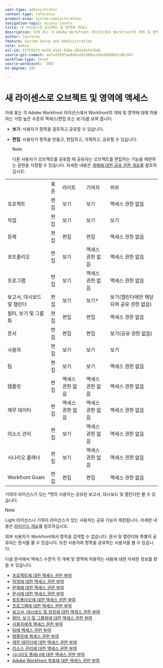 ```yaml
---
user-type: administrator
content-type: reference
product-area: system-administration
navigation-topic: access-levels
title: 새 라이센스로 오브젝트 및 영역에 액세스
description: 아래 표는 각 Adobe Workfront 라이선스에서 Workfront의 개체 및 영역에 대해 허용하는 가장 높은 수준의 액세스(편집 또는 보기)를 보여 줍니다.
author: Courtney
feature: System Setup and Administration
role: Admin
exl-id: 87fb5673-6e36-4182-958a-d69a56fe7b68
source-git-commit: aefa43697ae0d4edd5300acb94a9880b3cd0c94f
workflow-type: tm+mt
source-wordcount: '393'
ht-degree: 18%

---
```


# 새 라이센스로 오브젝트 및 영역에 액세스

<!-- Audited: 2/2024 -->

아래 표는 각 Adobe Workfront 라이선스에서 Workfront의 개체 및 영역에 대해 허용하는 가장 높은 수준의 액세스(편집 또는 보기)를 보여 줍니다.

* **보기**: 사용자가 항목을 검토하고 공유할 수 있습니다.
* **편집**: 사용자가 항목을 만들고, 편집하고, 삭제하고, 공유할 수 있습니다.

  >[!NOTE]
  >
  >다른 사용자가 오브젝트를 공유할 때 공유자는 오브젝트를 편집하는 기능을 제한하는 권한을 지정할 수 있습니다. 자세한 내용은 [개체에 대한 공유 권한 개요](../../../workfront-basics/grant-and-request-access-to-objects/sharing-permissions-on-objects-overview.md)를 참조하십시오.

<table style="table-layout:auto">
    <tr>
        <td></td>
        <td>표준</td>
        <td>라이트</td>
        <td>기여자</td>
        <td>외부</td>
    </tr>
    <tr>
        <td>프로젝트</td>
        <td>편집</td>
        <td>보기</td>
        <td>보기</td>
        <td>액세스 권한 없음</td>
    </tr>
    <tr>
        <td>작업</td>
        <td>편집</td>
        <td>보기</td>
        <td>보기</td>
        <td>보기</td>
    </tr>
    <tr>
        <td>문제</td>
        <td>편집</td>
        <td>편집</td>
        <td>편집</td>
        <td>액세스 권한 없음</td>
    </tr>
    <tr>
        <td>포트폴리오</td>
        <td>편집</td>
        <td>보기</td>
        <td>액세스 권한 없음</td>
        <td>액세스 권한 없음</td>
    </tr>
    <tr>
        <td>프로그램</td>
        <td>편집</td>
        <td>보기</td>
        <td>액세스 권한 없음</td>
        <td>액세스 권한 없음</td>
    </tr>
    <tr>
        <td>보고서, 대시보드 및 캘린더</td>
        <td>편집</td>
        <td>보기</td>
        <td>보기*</td>
        <td>보기(캘린더에만 해당되며 공유 권한 없음)</td>
    </tr>
    <tr>
        <td>필터, 보기 및 그룹화</td>
        <td>편집</td>
        <td>편집</td>
        <td>편집</td>
        <td>액세스 권한 없음</td>
    </tr>
    <tr>
        <td>문서</td>
        <td>편집</td>
        <td>편집</td>
        <td>편집</td>
        <td>보기(공유 권한 없음)</td>
    </tr>
    <tr>
        <td>사용자</td>
        <td>편집</td>
        <td>보기</td>
        <td>보기</td>
        <td>보기</td>
    </tr>
    <tr>
        <td>팀</td>
        <td>편집</td>
        <td>보기</td>
        <td>보기</td>
        <td>액세스 권한 없음</td>
    </tr>
    <tr>
        <td>템플릿</td>
        <td>편집</td>
        <td>액세스 권한 없음</td>
        <td>액세스 권한 없음</td>
        <td>액세스 권한 없음</td>
    </tr>
    <tr>
        <td>재무 데이터</td>
        <td>편집</td>
        <td>액세스 권한 없음</td>
        <td>액세스 권한 없음</td>
        <td>액세스 권한 없음</td>
    </tr>
    <tr>
        <td>리소스 관리</td>
        <td>편집</td>
        <td>보기</td>
        <td>액세스 권한 없음</td>
        <td>액세스 권한 없음</td>
    </tr>
    <tr>
        <td>시나리오 플래너</td>
        <td>편집</td>
        <td>보기</td>
        <td>액세스 권한 없음</td>
        <td>액세스 권한 없음</td>
    </tr>
    <tr>
        <td>Workfront Goals</td>
        <td>편집</td>
        <td>편집</td>
        <td>편집</td>
        <td>액세스 권한 없음</td>
    </tr>
</table>

기여자 라이선스가 있는 &#42;명의 사용자는 공유된 보고서, 대시보드 및 캘린더만 볼 수 있습니다.

>[!NOTE]
>
>Light 라이선스나 기여자 라이선스가 있는 사용자는 공유 기능이 제한됩니다. 자세한 내용은 [라이선스 개요](/help/quicksilver/administration-and-setup/add-users/how-access-levels-work/licenses-overview.md)를 참조하십시오.
>
>외부 사용자가 Workfront에서 항목을 검색할 수 없습니다. 문서 및 캘린더와 특별히 공유되는 문서를 볼 수 있습니다. 또한 사용자와 항목을 공유하는 사용자를 볼 수 있습니다.

다음 문서에서 액세스 수준이 각 개체 및 영역에 허용하는 내용에 대한 자세한 정보를 찾을 수 있습니다.

* [프로젝트에 대한 액세스 권한 부여](../../../administration-and-setup/add-users/configure-and-grant-access/grant-access-projects.md)
* [작업에 대한 액세스 권한 부여](../../../administration-and-setup/add-users/configure-and-grant-access/grant-access-tasks.md)
* [문제에 대한 액세스 권한 부여](../../../administration-and-setup/add-users/configure-and-grant-access/grant-access-issues.md)
* [문서에 대한 액세스 권한 부여](../../../administration-and-setup/add-users/configure-and-grant-access/grant-access-documents.md)
* [포트폴리오에 대한 액세스 권한 부여](../../../administration-and-setup/add-users/configure-and-grant-access/grant-access-portfolios.md)
* [프로그램에 대한 액세스 권한 부여](../../../administration-and-setup/add-users/configure-and-grant-access/grant-access-programs.md)
* [보고서, 대시보드 및 일정에 대한 액세스 권한 부여](../../../administration-and-setup/add-users/configure-and-grant-access/grant-access-reports-dashboards-calendars.md)
* [필터, 보기 및 그룹화에 대한 액세스 권한 부여](../../../administration-and-setup/add-users/configure-and-grant-access/grant-access-fvg.md)
* [사용자에게 액세스 권한 부여](../../../administration-and-setup/add-users/configure-and-grant-access/grant-access-other-users.md)
* [팀에 액세스 권한 부여](../../../administration-and-setup/add-users/configure-and-grant-access/grant-access-teams.md)
* [템플릿에 액세스 권한 부여](../../../administration-and-setup/add-users/configure-and-grant-access/grant-access-templates.md)
* [재무 데이터에 대한 액세스 권한 부여](../../../administration-and-setup/add-users/configure-and-grant-access/grant-access-financial.md)
* [리소스 관리에 대한 액세스 권한 부여](../../../administration-and-setup/add-users/configure-and-grant-access/grant-access-resource-management.md)
* [시나리오 플래너에 대한 액세스 권한 부여](../../../administration-and-setup/add-users/configure-and-grant-access/grant-access-sp.md)
* [Adobe Workfront 목표에 대한 액세스 권한 부여](../../../administration-and-setup/add-users/configure-and-grant-access/grant-access-goals.md)

